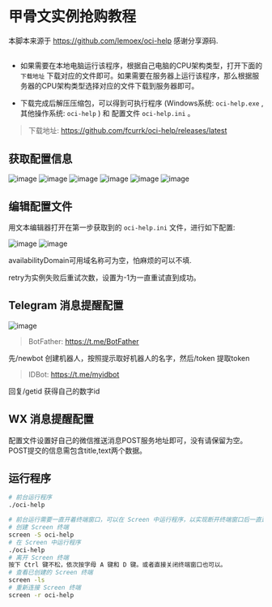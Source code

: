 # 甲骨文实例抢购教程

本脚本来源于 https://github.com/lemoex/oci-help
感谢分享源码.

## 
- 如果需要在本地电脑运行该程序，根据自己电脑的CPU架构类型，打开下面的 `下载地址` 下载对应的文件即可。如果需要在服务器上运行该程序，那么根据服务器的CPU架构类型选择对应的文件下载到服务器即可。

- 下载完成后解压压缩包，可以得到可执行程序 (Windows系统: `oci-help.exe` , 其他操作系统: `oci-help` ) 和 配置文件 `oci-help.ini` 。


> 下载地址: https://github.com/fcurrk/oci-help/releases/latest


## 获取配置信息
![image](https://github.com/fcurrk/oci-help/raw/main/doc/1.png)
![image](https://github.com/fcurrk/oci-help/raw/main/doc/2.png)
![image](https://github.com/fcurrk/oci-help/raw/main/doc/3.png)
![image](https://github.com/fcurrk/oci-help/raw/main/doc/4.png)
![image](https://github.com/fcurrk/oci-help/raw/main/doc/5.png)
![image](https://github.com/fcurrk/oci-help/raw/main/doc/6.png)


## 编辑配置文件
用文本编辑器打开在第一步获取到的 `oci-help.ini` 文件，进行如下配置:

![image](https://github.com/fcurrk/oci-help/raw/main/doc/7.png)
![image](https://github.com/fcurrk/oci-help/raw/main/doc/8.png)

availabilityDomain可用域名称可为空，怕麻烦的可以不填.

retry为实例失败后重试次数，设置为-1为一直重试直到成功。


## Telegram 消息提醒配置
![image](https://github.com/fcurrk/oci-help/raw/main/doc/9.png)

> BotFather: https://t.me/BotFather

先/newbot 创建机器人，按照提示取好机器人的名字，然后/token 提取token

> IDBot: https://t.me/myidbot

回复/getid 获得自己的数字id

## WX 消息提醒配置
配置文件设置好自己的微信推送消息POST服务地址即可，没有请保留为空。
POST提交的信息需包含title,text两个数据。

## 运行程序
```bash
# 前台运行程序
./oci-help

# 前台运行需要一直开着终端窗口，可以在 Screen 中运行程序，以实现断开终端窗口后一直运行。
# 创建 Screen 终端
screen -S oci-help 
# 在 Screen 中运行程序
./oci-help
# 离开 Screen 终端
按下 Ctrl 键不松，依次按字母 A 键和 D 键。或者直接关闭终端窗口也可以。
# 查看已创建的 Screen 终端
screen -ls
# 重新连接 Screen 终端
screen -r oci-help
```